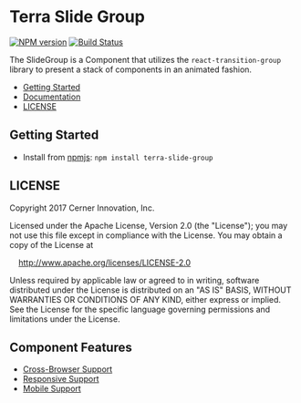# Terra Slide Group


[![NPM version](http://img.shields.io/npm/v/terra-slide-group.svg)](https://www.npmjs.org/package/terra-slide-group)
[![Build Status](https://travis-ci.org/cerner/terra-core.svg?branch=master)](https://travis-ci.org/cerner/terra-core)

The SlideGroup is a Component that utilizes the `react-transition-group` library to present a stack of components in an
animated fashion.

- [Getting Started](#getting-started)
- [Documentation](https://github.com/cerner/terra-core/tree/master/packages/terra-slide-group/docs)
- [LICENSE](#license)

## Getting Started

- Install from [npmjs](https://www.npmjs.com): `npm install terra-slide-group`

## LICENSE

Copyright 2017 Cerner Innovation, Inc.

Licensed under the Apache License, Version 2.0 (the "License"); you may not use this file except in compliance with the License. You may obtain a copy of the License at

&nbsp;&nbsp;&nbsp;&nbsp;http://www.apache.org/licenses/LICENSE-2.0

Unless required by applicable law or agreed to in writing, software distributed under the License is distributed on an "AS IS" BASIS, WITHOUT WARRANTIES OR CONDITIONS OF ANY KIND, either express or implied. See the License for the specific language governing permissions and limitations under the License.

## Component Features
* [Cross-Browser Support](https://github.com/cerner/terra-core/wiki/Component-Features#cross-browser-support)
* [Responsive Support](https://github.com/cerner/terra-core/wiki/Component-Features#responsive-support)
* [Mobile Support](https://github.com/cerner/terra-core/wiki/Component-Features#mobile-support)
